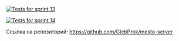 [![Tests for sprint 13](https://github.com/GlebProk/mesto-server/actions/workflows/tests-13-sprint.yml/badge.svg)](https://github.com/GlebProk/mesto-server/actions/workflows/tests-13-sprint.yml)

[![Tests for sprint 14](https://github.com/GlebProk/mesto-server/actions/workflows/tests-14-sprint.yml/badge.svg)](https://github.com/GlebProk/mesto-server/actions/workflows/tests-14-sprint.yml)

Ссылка на репозиторий: https://github.com/GlebProk/mesto-server
